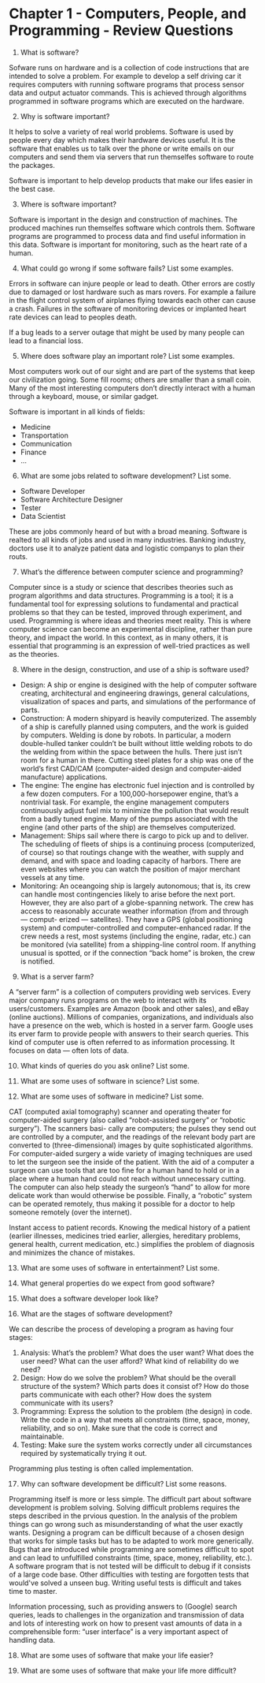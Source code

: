 # Chapter 1 - Computers, People, and Programming - Review Questions

1. What is software?

Sofware runs on hardware and is a collection of code instructions that are intended to solve a problem.
For example to develop a self driving car it requires computers with running software programs that process sensor data and output actuator commands.
This is achieved through algorithms programmed in software programs which are executed on the hardware.

2. Why is software important?

It helps to solve a variety of real world problems.
Software is used by people every day which makes their hardware devices useful.
It is the software that enables us to talk over the phone or write emails on our computers and send them via servers that run themselfes software to route the packages.

Software is important to help develop products that make our lifes easier in the best case.

3. Where is software important?

Software is important in the design and construction of machines. The produced machines run themselfes software which controls them. 
Software programs are programmed to process data and find useful information in this data. Software is important for monitoring, such as the heart rate of a human.

4. What could go wrong if some software fails? List some examples. 

Errors in software can injure people or lead to death. Other errors are costly due to damaged or lost hardware such as mars rovers. 
For example a failure in the flight control system of airplanes flying towards each other can cause a crash.
Failures in the software of monitoring devices or implanted heart rate devices can lead to peoples death.

If a bug leads to a server outage that might be used by many people can lead to a financial loss.

5. Where does software play an important role? List some examples. 

 Most computers work out of our sight and are part of the systems that keep our civilization going. Some fill rooms; others are smaller than a small coin. Many of the most interesting computers don’t directly interact with a human through a keyboard, mouse, or similar gadget.

Software is important in all kinds of fields: 

- Medicine
- Transportation
- Communication
- Finance
- ...

6. What are some jobs related to software development? List some.

- Software Developer
- Software Architecture Designer
- Tester
- Data Scientist

These are jobs commonly heard of but with a broad meaning. Software is realted to all kinds of jobs and used in many industries.
Banking industry, doctors use it to analyze patient data and logistic companys to plan their routs.

7. What’s the difference between computer science and programming? 

Computer since is a study or science that describes theories such as program algorithms and data structures. 
Programming is a tool; it is a fundamental tool for expressing solutions to fundamental and practical problems so that they can be tested, 
improved through experiment, and used. Programming is where ideas and theories meet reality. 
This is where computer science can become an experimental discipline, rather than pure theory, and impact the world. 
In this context, as in many others, it is essential that programming is an expression of well-tried practices as well as the theories.

8. Where in the design, construction, and use of a ship is software used? 

- Design: A ship or engine is desigined with the help of computer software creating, architectural and engineering drawings, general calculations, visualization of spaces and parts, and simulations of the performance of parts.
- Construction: A modern shipyard is heavily computerized. The assembly of a ship is carefully planned using computers, and the work is guided by computers. 
Welding is done by robots. In particular, a modern double-hulled tanker couldn’t be built without little welding robots to do the welding from within the space between the hulls. 
There just isn’t room for a human in there. Cutting steel plates for a ship was one of the world’s first CAD/CAM (computer-aided design and computer-aided manufacture) applications.
- The engine: The engine has electronic fuel injection and is controlled by a few dozen computers. For a 100,000-horsepower engine, that’s a nontrivial task. 
For example, the engine management computers continuously adjust fuel mix to minimize the pollution that would result from a badly tuned engine. 
Many of the pumps associated with the engine (and other parts of the ship) are themselves computerized.
- Management: Ships sail where there is cargo to pick up and to deliver. 
The scheduling of fleets of ships is a continuing process (computerized, of course) so that routings change with the weather, with supply and demand, and with space and loading capacity of harbors. 
There are even websites where you can watch the position of major merchant vessels at any time. 
- Monitoring: An oceangoing ship is largely autonomous; that is, its crew can handle most contingencies likely to arise before the next port. However, they are also part of a globe-spanning network. The crew has access to reasonably accurate weather information (from and through — comput- erized — satellites). They have a GPS (global positioning system) and computer-controlled and computer-enhanced radar. If the crew needs a rest, most systems (including the engine, radar, etc.) can be monitored (via satellite) from a shipping-line control room. If anything unusual is spotted, or if the connection “back home” is broken, the crew is notified.

9. What is a server farm?

A “server farm” is a collection of computers providing web services.
Every major company runs programs on the web to interact with its users/customers. 
Examples are Amazon (book and other sales), and eBay (online auctions). Millions of companies, organizations, and individuals also have a presence on the web, which is hosted in a server farm.
Google uses its erver farm to provide people with answers to their search queries. 
This kind of computer use is often referred to as information processing. It focuses on data — often lots of data. 

10. What kinds of queries do you ask online? List some.



11. What are some uses of software in science? List some.



12. What are some uses of software in medicine? List some.

CAT (computed axial tomography) scanner and operating theater for computer-aided surgery (also called “robot-assisted surgery” or “robotic surgery”).
The scanners basi- cally are computers; the pulses they send out are controlled by a computer, and the readings of the relevant body part are converted to (three-dimensional) images by quite sophisticated algorithms.
For computer-aided surgery a wide variety of imaging techniques are used to let the surgeon see the inside of the patient. 
With the aid of a computer a surgeon can use tools that are too fine for a human hand to hold or in a place where a human hand could not reach without unnecessary cutting.
The computer can also help steady the surgeon’s “hand” to allow for more delicate work than would otherwise be possible. Finally, a “robotic” system can be operated remotely, thus making it possible for a doctor to help someone remotely (over the internet).

Instant access to patient records. Knowing the medical history of a patient (earlier illnesses, medicines tried earlier, allergies, hereditary problems, general health, current medication, etc.) 
simplifies the problem of diagnosis and minimizes the chance of mistakes.



13. What are some uses of software in entertainment? List some. 



14. What general properties do we expect from good software? 



15. What does a software developer look like?


16. What are the stages of software development?

We can describe the process of developing a program as having four stages:
1. Analysis: What’s the problem? What does the user want? What does the user need? What can the user afford? What kind of reliability do we need?
2. Design: How do we solve the problem? What should be the overall structure of the system? Which parts does it consist of? How do those parts communicate with each other? How does the system communicate with its users?
3. Programming: Express the solution to the problem (the design) in code. Write the code in a way that meets all constraints (time, space, money, reliability, and so on). Make sure that the code is correct and maintainable.
4. Testing: Make sure the system works correctly under all circumstances required by systematically trying it out.

Programming plus testing is often called implementation.



17. Why can software development be difficult? List some reasons. 

Programming itself is more or less simple. The difficult part about software development is problem solving. 
Solving difficult problems requires the steps described in the prvious question. In the analysis of the problem things can go wrong such as misunderstanding of what the user exactly wants.
Designing a program can be difficult because of a chosen design that works for simple tasks but has to be adapted to work more generically. 
Bugs that are introduced while programming are sometimes difficult to spot and can lead to unfulfilled constraints (time, space, money, reliability, etc.). 
A software program that is not tested will be difficult to debug if it consists of a large code base. Other difficulties with testing are forgotten tests that would've solved a unseen bug.
Writing useful tests is difficult and takes time to master. 


Information processing, such as providing answers to (Google) search queries, leads to challenges in the organization and transmission of data and 
lots of interesting work on how to present vast amounts of data in a comprehensible form: “user interface” is a very important aspect of handling data.

18. What are some uses of software that make your life easier?



19. What are some uses of software that make your life more difficult?

